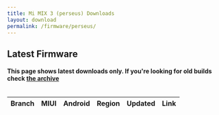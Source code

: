 ```yaml
---
title: Mi MIX 3 (perseus) Downloads
layout: download
permalink: /firmware/perseus/
---
```


## Latest Firmware
#### This page shows latest downloads only. If you're looking for old builds check [the archive](/archive/firmware/perseus/)


<div style="overflow-x:auto;">
<table id="firmware" class="compact row-border" style="width:100%">
    <thead>
        <tr>
            <th>Branch</th>
            <th>MIUI</th>
            <th>Android</th>
            <th>Region</th>
            <th>Updated</th>
            <th>Link</th>
        </tr>
    </thead>
    <script>loadFirmwareDownloads('perseus', 'latest')</script>
</table>
</div>
